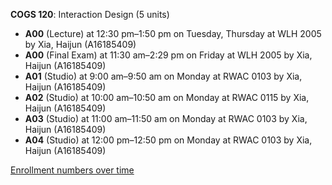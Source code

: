 **COGS 120**: Interaction Design (5 units)

- **A00** (Lecture) at 12:30 pm–1:50 pm on Tuesday, Thursday at WLH 2005 by Xia, Haijun (A16185409)
- **A00** (Final Exam) at 11:30 am–2:29 pm on Friday at WLH 2005 by Xia, Haijun (A16185409)
- **A01** (Studio) at 9:00 am–9:50 am on Monday at RWAC 0103 by Xia, Haijun (A16185409)
- **A02** (Studio) at 10:00 am–10:50 am on Monday at RWAC 0115 by Xia, Haijun (A16185409)
- **A03** (Studio) at 11:00 am–11:50 am on Monday at RWAC 0103 by Xia, Haijun (A16185409)
- **A04** (Studio) at 12:00 pm–12:50 pm on Monday at RWAC 0103 by Xia, Haijun (A16185409)

[Enrollment numbers over time](./COGS120.tsv)

